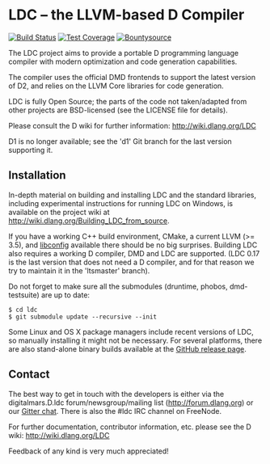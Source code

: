 LDC – the LLVM-based D Compiler
===============================

[![Build Status](https://travis-ci.org/ldc-developers/ldc.png?branch=master)][1]
[![Test Coverage](https://coveralls.io/repos/ldc-developers/ldc/badge.svg)][2]
[![Bountysource](https://www.bountysource.com/badge/tracker?tracker_id=283332)][3]

The LDC project aims to provide a portable D programming language
compiler with modern optimization and code generation capabilities.

The compiler uses the official DMD frontends to support the latest
version of D2, and relies on the LLVM Core libraries for code
generation.

LDC is fully Open Source; the parts of the code not taken/adapted from
other projects are BSD-licensed (see the LICENSE file for details).

Please consult the D wiki for further information:
http://wiki.dlang.org/LDC

D1 is no longer available; see the 'd1' Git branch for the last
version supporting it.


Installation
------------

In-depth material on building and installing LDC and the standard
libraries, including experimental instructions for running LDC on
Windows, is available on the project wiki at
http://wiki.dlang.org/Building_LDC_from_source.

If you have a working C++ build environment, CMake, a current LLVM (>= 3.5),
and [libconfig](http://hyperrealm.com/libconfig/libconfig.html) available
there should be no big surprises.
Building LDC also requires a working D compiler, DMD and LDC are supported.
(LDC 0.17 is the last version that does not need a D compiler,
and for that reason we try to maintain it in the 'ltsmaster' branch).

Do not forget to make sure all the submodules (druntime, phobos, dmd-testsuite)
are up to date:

    $ cd ldc
    $ git submodule update --recursive --init

Some Linux and OS X package managers include recent versions of LDC, so
manually installing it might not be necessary. For several platforms,
there are also stand-alone binary builds available at the
[GitHub release page](https://github.com/ldc-developers/ldc/releases).


Contact
-------

The best way to get in touch with the developers is either via the
digitalmars.D.ldc forum/newsgroup/mailing list
(http://forum.dlang.org) or our [Gitter chat](http://gitter.im/ldc-developers/main).
There is also the #ldc IRC channel on FreeNode.

For further documentation, contributor information, etc. please see
the D wiki: http://wiki.dlang.org/LDC

Feedback of any kind is very much appreciated!


[1]: https://travis-ci.org/ldc-developers/ldc "Build Status"
[2]: https://coveralls.io/r/ldc-developers/ldc "Test Coverage"
[3]: https://www.bountysource.com/trackers/283332-ldc?utm_source=283332&utm_medium=shield&utm_campaign=TRACKER_BADGE "Bountysource"
